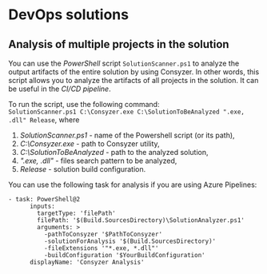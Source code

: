 # DevOps solutions

## Analysis of multiple projects in the solution
You can use the *PowerShell* script ```SolutionScanner.ps1``` to analyze the output artifacts of the entire solution by using Consyzer.
In other words, this script allows you to analyze the artifacts of all projects in the solution.
It can be useful in the *CI/CD pipeline*.

To run the script, use the following command:       
```SolutionScanner.ps1 C:\Consyzer.exe C:\SolutionToBeAnalyzed ".exe, .dll" Release```, where        
1) *SolutionScanner.ps1* - name of the Powershell script (or its path),          
2) *C:\Consyzer.exe* - path to Consyzer utility,       
3) *C:\SolutionToBeAnalyzed* - path to the analyzed solution,        
4) *".exe, .dll"* - files search pattern to be analyzed,        
5) *Release* - solution build configuration.       

You can use the following task for analysis if you are using Azure Pipelines:        
```
- task: PowerShell@2
      inputs:
        targetType: 'filePath'
        filePath: '$(Build.SourcesDirectory)\SolutionAnalyzer.ps1'
        arguments: >
          -pathToConsyzer '$PathToConsyzer'
          -solutionForAnalysis '$(Build.SourcesDirectory)'
          -fileExtensions '"*.exe, *.dll"'
          -buildConfiguration '$YourBuildConfiguration'
      displayName: 'Consyzer Analysis'
```